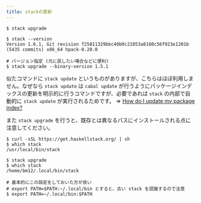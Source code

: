 ```yaml
---
title: stackの更新
---
```


```shell-session
$ stack upgrade

$ stack --version
Version 1.6.1, Git revision f25811329bbc40b0c21053a8160c56f923e1201b (5435 commits) x86_64 hpack-0.20.0

# バージョン指定 (元に戻したい場合などに便利)
$ stack upgrade --binary-version 1.5.1
```

似たコマンドに `stack update` というものがありますが、こちらはほぼ利用しません。なぜなら `stack update` は `cabal update` が行うようにパッケージインデックスの更新を明示的に行うコマンドですが、必要であれば `stack` の内部で自動的に `stack update` が実行されるためです。
=> [How do I update my package index?](https://github.com/commercialhaskell/stack/blob/master/doc/faq.md#how-do-i-update-my-package-index)

また `stack upgrade` を行うと、既存とは異なるパスにインストールされる点に注意してください。

```shell
$ curl -sSL https://get.haskellstack.org/ | sh
$ which stack
/usr/local/bin/stack

$ stack upgrade
$ which stack
/home/bm12/.local/bin/stack

# 基本的にこの設定をしておいた方が良い
# export PATH=$PATH:~/.local/bin とすると、古い stack を認識するので注意
$ export PATH=~/.local/bin:$PATH
```
